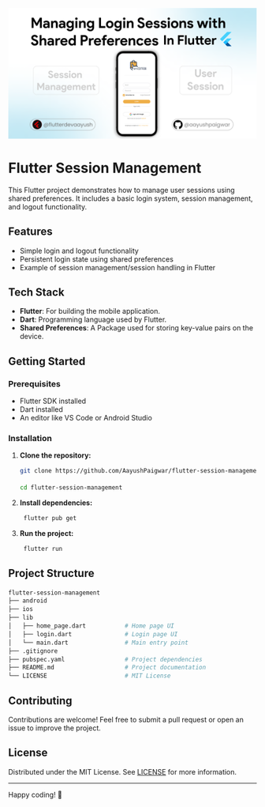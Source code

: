 ![Flutter Session Management Thumbnail](thumbnail.png)

# Flutter Session Management

This Flutter project demonstrates how to manage user sessions using shared preferences. It includes a basic login system, session management, and logout functionality.

## Features

- Simple login and logout functionality
- Persistent login state using shared preferences
- Example of session management/session handling in Flutter

## Tech Stack

- **Flutter**: For building the mobile application.
- **Dart**: Programming language used by Flutter.
- **Shared Preferences**: A Package used for storing key-value pairs on the device.

## Getting Started

### Prerequisites

- Flutter SDK installed
- Dart installed
- An editor like VS Code or Android Studio

### Installation

1. **Clone the repository:**

   ```bash
   git clone https://github.com/AayushPaigwar/flutter-session-management.git

   cd flutter-session-management
   ```

2. **Install dependencies:**

   ```bash
    flutter pub get
   ```

3. **Run the project:**

   ```bash
    flutter run
   ```

## Project Structure

```bash
flutter-session-management
├── android
├── ios
├── lib
│   ├── home_page.dart           # Home page UI
│   ├── login.dart               # Login page UI
│   └── main.dart                # Main entry point
├── .gitignore
├── pubspec.yaml                 # Project dependencies
├── README.md                    # Project documentation
└── LICENSE                      # MIT License
```

## Contributing

Contributions are welcome! Feel free to submit a pull request or open an issue to improve the project.

## License

Distributed under the MIT License. See [LICENSE](https://github.com/AayushPaigwar/flutter-session-management/blob/master/LICENSE) for more information.

---

Happy coding! 🚀
